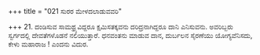 +++
title = "021 ಸುರರ ಮೇಳದಲಾಡುವವರಿ"

+++
21. ದಂಡಿಸುವ ಸಾಮಥ್ರ್ಯವಿದ್ದರೂ ಕ್ಷಮಿಸತಕ್ಕವನು ದರಿದ್ರನಾಗಿದ್ದರೂ ದಾನಿ ಎನಿಸುವನು. ಅವರಿಬ್ಬರು ಸ್ವರ್ಗದಲ್ಲಿ ದೇವತೆಗಳೊಡನೆ ನಲಿಯುತ್ತಾರೆ. ಧನವಂತನು ಮಾಡುವ ದಾನ, ದುರ್ಬಲನ ಸೈರಣೆಯು ಯೋಗ್ಯವೆನಿಸದು, ಕೇಳು ಮಹಾರಾಜ ! ಎಂದನು ವಿದುರ.